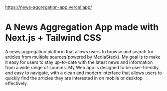 https://news-aggregation-app.vercel.app/

# A News Aggregation App made with Next.js + Tailwind CSS 

A news aggregation platform that allows users to browse and search for articles from multiple sources(powered by MediaStack). My goal is to make it easy for users to stay up-to-date with the latest news and information from a wide range of sources. My Web app is designed to be user-friendly and easy to navigate, with a clean and modern interface that allows users to quickly find the articles they are interested in on mobile or desktop effectively.




